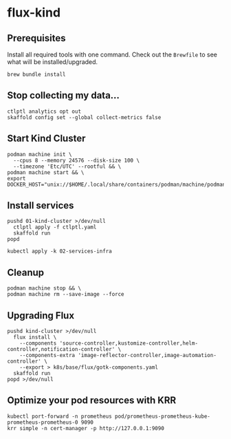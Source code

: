 # flux-kind

## Prerequisites

Install all required tools with one command. Check out the `Brewfile` to see what will be installed/upgraded.

```
brew bundle install
```

## Stop collecting my data...

```
ctlptl analytics opt out
skaffold config set --global collect-metrics false
```

## Start Kind Cluster

```
podman machine init \
  --cpus 8 --memory 24576 --disk-size 100 \
  --timezone 'Etc/UTC' --rootful && \
podman machine start && \
export DOCKER_HOST="unix://$HOME/.local/share/containers/podman/machine/podman.sock"
```

## Install services

```
pushd 01-kind-cluster >/dev/null
  ctlptl apply -f ctlptl.yaml
  skaffold run
popd

kubectl apply -k 02-services-infra
```

## Cleanup

```
podman machine stop && \
podman machine rm --save-image --force
```

## Upgrading Flux

```
pushd kind-cluster >/dev/null
  flux install \
    --components 'source-controller,kustomize-controller,helm-controller,notification-controller' \
    --components-extra 'image-reflector-controller,image-automation-controller' \
    --export > k8s/base/flux/gotk-components.yaml
  skaffold run
popd >/dev/null
```

## Optimize your pod resources with KRR

```
kubectl port-forward -n prometheus pod/prometheus-prometheus-kube-prometheus-prometheus-0 9090
krr simple -n cert-manager -p http://127.0.0.1:9090
```
